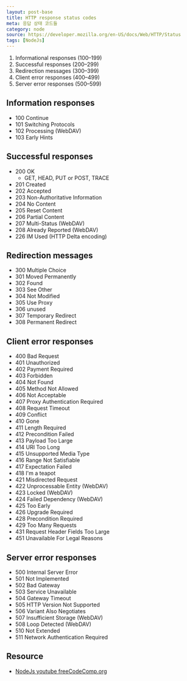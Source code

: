 ```yaml
---
layout: post-base
title: HTTP response status codes
meta: 응답 상태 코드들
category: node
source: https://developer.mozilla.org/en-US/docs/Web/HTTP/Status
tags: [NodeJs]
---
```


1. Informational responses (100–199)
1. Successful responses (200–299)
1. Redirection messages (300–399)
1. Client error responses (400–499)
1. Server error responses (500–599)

## Information responses

- 100 Continue
- 101 Switching Protocols
- 102 Processing (WebDAV)
- 103 Early Hints

## Successful responses

- 200 OK
  - GET, HEAD, PUT or POST, TRACE
- 201 Created
- 202 Accepted
- 203 Non-Authoritative Information
- 204 No Content
- 205 Reset Content
- 206 Partial Content
- 207 Multi-Status (WebDAV)
- 208 Already Reported (WebDAV)
- 226 IM Used (HTTP Delta encoding)

## Redirection messages

- 300 Multiple Choice
- 301 Moved Permanently
- 302 Found
- 303 See Other
- 304 Not Modified
- 305 Use Proxy
- 306 unused
- 307 Temporary Redirect
- 308 Permanent Redirect

## Client error responses

- 400 Bad Request
- 401 Unauthorized
- 402 Payment Required
- 403 Forbidden
- 404 Not Found
- 405 Method Not Allowed
- 406 Not Acceptable
- 407 Proxy Authentication Required
- 408 Request Timeout
- 409 Conflict
- 410 Gone
- 411 Length Required
- 412 Precondition Failed
- 413 Payload Too Large
- 414 URI Too Long
- 415 Unsupported Media Type
- 416 Range Not Satisfiable
- 417 Expectation Failed
- 418 I'm a teapot
- 421 Misdirected Request
- 422 Unprocessable Entity (WebDAV)
- 423 Locked (WebDAV)
- 424 Failed Dependency (WebDAV)
- 425 Too Early
- 426 Upgrade Required
- 428 Precondition Required
- 429 Too Many Requests
- 431 Request Header Fields Too Large
- 451 Unavailable For Legal Reasons

## Server error responses

- 500 Internal Server Error
- 501 Not Implemented
- 502 Bad Gateway
- 503 Service Unavailable
- 504 Gateway Timeout
- 505 HTTP Version Not Supported
- 506 Variant Also Negotiates
- 507 Insufficient Storage (WebDAV)
- 508 Loop Detected (WebDAV)
- 510 Not Extended
- 511 Network Authentication Required

## Resource

- [NodeJs youtube freeCodeComp.org](https://www.youtube.com/watch?v=Oe421EPjeBE)
